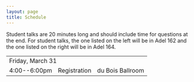 ```yaml
---
layout: page
title: Schedule
---
```


Student talks are 20 minutes long and should include time for questions at the end. For student talks, the one listed on the left will be in Adel 162 and the one listed on the right will be in Adel 164.

<table>
  <tr>
    <td colspan="4">Friday, March 31</td>
  </tr>
  <tr>
    <td>4:00--6:00pm</td>
    <td colspan="2">Registration</td>
    <td>du Bois Ballroom</td>
  </tr>
</table>

<!--
\begin{table}[h]
\centering
\begin{tabular}{@{}llll@{}}
\toprule
\multicolumn{4}{c}{\textbf{Friday, March 31}}\\
\toprule
4:00--6:00pm & Registration & & du Bois Ballroom\\
6:00--7:00pm & Dinner & & du Bois Ballroom\\
7:00--8:00pm & \multicolumn{2}{l}{Dr.~Steve Wilson} & du Bois Ballroom\\
& \multicolumn{2}{l}{\emph{To Fight And Never Lose}} &\\
8:00--8:15pm & Faculty Meeting & & du Bois Ballroom\\
& \multicolumn{2}{l}{Math Club \& Moderators Meeting} & \\
8:00--9:00pm & Problem Contest & & du Bois Ballroom\\
\\
\toprule
\multicolumn{4}{c}{\textbf{Saturday, April 1}}\\
\toprule
9:00--9:20am & E.~O'Neel--Judy & H.~Grayer & Adel 162/164\\
9:25--9:45am &  B.~Carr & R.~Orozco & Adel 162/164\\
9:50--10:10am & E.~Bidari & D.~Badaczewski & Adel 162/164\\
10:10--10:30am & Break & & Snacks in Adel Lobby\\
10:30--10:50am & S.~Blahnik & A.~Medeck  & Adel 162/164\\
11:00--12:00pm & \multicolumn{2}{l}{Dr.~Kathryn Bryant} & Cline Library Auditorium\\
& \multicolumn{3}{l}{\emph{Where Geometry and Topology Collide: The Unsolved (!) Inscribed Square Problem}}\\
12:00--1:30pm & Lunch & & Hot Spot, University Union\\
1:45--2:05pm & B.~Hoogstra & M.~Gutierrez & Adel 162/164\\
2:10--2:30pm & A.~Barrientos & C.~Schmitt & Adel 162/164\\
2:35--2:55pm & A.~Fortier & P.~Weisman & Adel 162/164\\
2:55--3:20pm & Break & & Snacks in Adel Lobby\\
3:20--3:40pm & J.~Covington & J.~Urcuyo & Adel 162/164\\
4:00--5:00pm & \multicolumn{2}{l}{Dr.~Henry Segerman} & Cline Library Auditorium\\
& \multicolumn{2}{l}{\emph{3D Shadows: Casting light on the fourth dimension}} &\\
5:15--6:00pm & Dinner & & Adel Lobby\\
5:00--9:00pm & Problem Contest & & Adel 163\\
6:00--9:00pm & Games \& Movies & & Adel 162/164\\

\\
\toprule
\multicolumn{4}{c}{\textbf{Sunday, April 2}}\\
\toprule
9:00--9:20am & K.~Winseck \& E.~Martinez & N.~Gaynor & Adel 162/164\\
9:25--9:45am & P.~Gonzalez & M.~Avery & Adel 162/164\\
9:50--10:10am & R.~Wood & T.~Doehrman & Adel 162/164\\
10:15--10:30am & Problem Contest Award & & Adel Lobby\\
10:30--11:00am & Closing Remarks & & Adel Lobby\\
\bottomrule
\end{tabular}
\end{table}
-->
